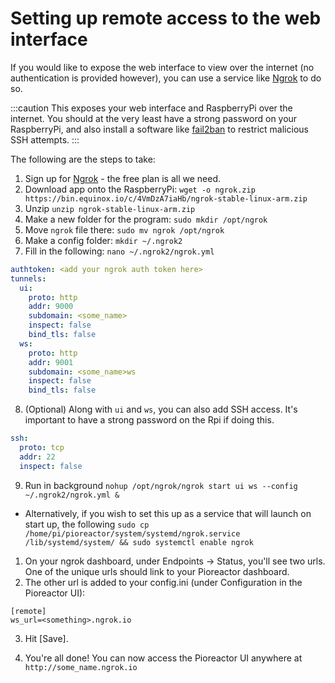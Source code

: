 # Setting up remote access to the web interface

If you would like to expose the web interface to view over the internet (no authentication is provided however), you can use a service like [Ngrok](https://ngrok.com/) to do so.

:::caution
This exposes your web interface and RaspberryPi over the internet. You should at the very least have a strong password on your RaspberryPi, and also install a software like [fail2ban](https://pimylifeup.com/raspberry-pi-fail2ban/) to restrict malicious SSH attempts. 
:::

The following are the steps to take:

1.  Sign up for [Ngrok](https://ngrok.com/) - the free plan is all we need.
2.  Download app onto the RaspberryPi: `wget -o ngrok.zip https://bin.equinox.io/c/4VmDzA7iaHb/ngrok-stable-linux-arm.zip`
3.  Unzip `unzip ngrok-stable-linux-arm.zip`
4.  Make a new folder for the program: `sudo mkdir /opt/ngrok`
5.  Move `ngrok` file there: `sudo mv ngrok /opt/ngrok`
6.  Make a config folder: `mkdir ~/.ngrok2`
7.  Fill in the following: `nano ~/.ngrok2/ngrok.yml`
    
```yml
authtoken: <add your ngrok auth token here>
tunnels:
  ui:
    proto: http
    addr: 9000
    subdomain: <some_name>
    inspect: false
    bind_tls: false
  ws:
    proto: http
    addr: 9001
    subdomain: <some_name>ws
    inspect: false
    bind_tls: false
```
        
    
8.  (Optional) Along with `ui` and `ws`, you can also add SSH access. It's important to have a strong password on the Rpi if doing this.
    
```yml
ssh:
  proto: tcp
  addr: 22
  inspect: false
```
    
9.  Run in background `nohup /opt/ngrok/ngrok start ui ws --config ~/.ngrok2/ngrok.yml &`

*   Alternatively, if you wish to set this up as a service that will launch on start up, the following `sudo cp /home/pi/pioreactor/system/systemd/ngrok.service /lib/systemd/system/ && sudo systemctl enable ngrok`

1.  On your ngrok dashboard, under Endpoints -> Status, you'll see two urls. One of the unique urls should link to your Pioreactor dashboard.
2.  The other url is added to your config.ini (under Configuration in the Pioreactor UI):
    
```
[remote]
ws_url=<something>.ngrok.io
```
    
3.  Hit \[Save\].
    
4.  You're all done! You can now access the Pioreactor UI anywhere at `http://some_name.ngrok.io`